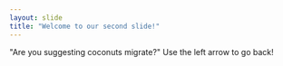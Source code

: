 ```yaml
---
layout: slide
title: "Welcome to our second slide!"
---
```

"Are you suggesting coconuts migrate?"
Use the left arrow to go back!

